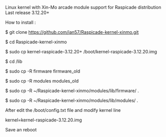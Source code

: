 

Linux kernel with Xin-Mo arcade module support for Raspicade distribution Last release 3.12.20+

How to install :

$ git clone https://github.com/ian57/Raspicade-kernel-xinmo.git

$ cd Raspicade-kernel-xinmo

$ sudo cp kernel-raspicade-3.12.20+ /boot/kernel-raspicade-3.12.20.img

$ cd /lib

$ sudo cp -R firmware firmware_old

$ sudo cp -R modules modules_old

$ sudo cp -R ~/Raspicade-kernel-xinmo/modules/lib/firmware/ .

$ sudo cp -R ~/Raspicade-kernel-xinmo/modules/lib/modules/ .

After edit the /boot/config.txt file and modify kernel line

kernel=kernel-raspicade-3.12.20.img

Save an reboot
